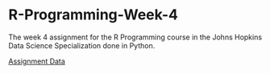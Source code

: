 # R-Programming-Week-4
The week 4 assignment for the R Programming course in the Johns Hopkins Data Science Specialization done in Python.

[Assignment Data](https://d396qusza40orc.cloudfront.net/rprog%2Fdata%2FProgAssignment3-data.zip)
